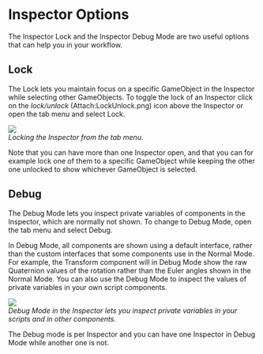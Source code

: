 Inspector Options
=================


The Inspector Lock and the Inspector Debug Mode are two useful options that can help you in your workflow.  

Lock
----

The Lock lets you maintain focus on a specific GameObject in the Inspector while selecting other GameObjects. To toggle the lock of an Inspector click on the _lock/unlock_ (Attach:LockUnlock.png) icon above the Inspector or open the tab menu and select <span class=menu>Lock</span>.


![](http://docwiki.hq.unity3d.com/uploads/Main/LockUnlockInspector.png)  
_Locking the Inspector from the tab menu._

Note that you can have more than one Inspector open, and that you can for example lock one of them to a specific GameObject while keeping the other one unlocked to show whichever GameObject is selected.

Debug
-----

The Debug Mode lets you inspect private variables of components in the Inspector, which are normally not shown. To change to Debug Mode, open the tab menu and select <span class=menu>Debug</span>.

In Debug Mode, all components are shown using a default interface, rather than the custom interfaces that some components use in the Normal Mode. For example, the Transform component will in Debug Mode show the raw Quaternion values of the rotation rather than the Euler angles shown in the Normal Mode. You can also use the Debug Mode to inspect the values of private variables in your own script components.


![](http://docwiki.hq.unity3d.com/uploads/Main/DebugModeInspector.png)  
_Debug Mode in the Inspector lets you inspect private variables in your scripts and in other components._

The Debug mode is per Inspector and you can have one Inspector in Debug Mode while another one is not.
